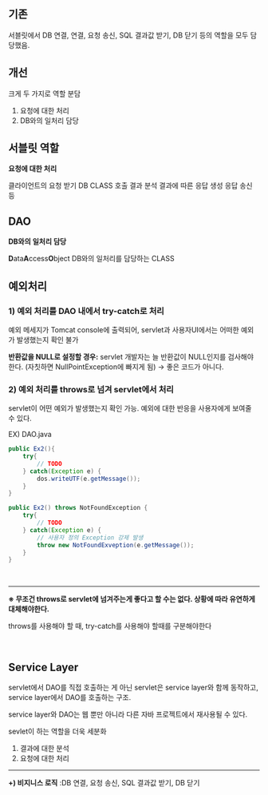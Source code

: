 ## 기존
서블릿에서 DB 연결, 연결, 요청 송신, SQL 결과값 받기, DB 닫기 등의 역할을 모두 담당했음.

## 개선

크게 두 가지로 역할 분담
1. 요청에 대한 처리
2. DB와의 일처리 담당

## 서블릿 역할
**요청에 대한 처리** 

클라이언트의 요청 받기
DB CLASS 호출
결과 분석
결과에 따른 응답 생성
응답 송신 등

## DAO
**DB와의 일처리 담당**

**D**ata**A**ccess**O**bject
DB와의 일처리를 담당하는 CLASS


## 예외처리

### 1) 예외 처리를 DAO 내에서 try-catch로 처리
예외 메세지가 Tomcat console에 출력되어, servlet과 사용자UI에서는 어떠한 예외가 발생했는지 확인 불가

**반환값을 NULL로 설정할 경우:**
 servlet 개발자는 늘 반환값이 NULL인지를 검사해야한다. (자칫하면 NullPointException에 빠지게 됨)
→ 좋은 코드가 아니다.

### 2) 예외 처리를 throws로 넘겨 servlet에서 처리
servlet이 어떤 예외가 발생했는지 확인 가능.
예외에 대한 반응을 사용자에게 보여줄 수 있다.

EX) DAO.java
```java
public Ex2(){
	try{
		// TODO
	} catch(Exception e) {
		dos.writeUTF(e.getMessage());
	}
}
```
```java
public Ex2() throws NotFoundException {
	try{
		// TODO
	} catch(Exception e) {
		// 사용자 정의 Exception 강제 발생
		throw new NotFoundExveption(e.getMessage());
	}
}
```

<br/>

---

**※ 무조건 throws로 servlet에 넘겨주는게 좋다고 할 수는 없다. 상황에 따라 유연하게 대체해야한다.**

throws를 사용해야 할 때, try-catch를 사용해야 할때를 구분해야한다

<br/>

## Service Layer
servlet에서 DAO를 직접 호출하는 게 아닌
servlet은 service layer와 함께 동작하고, service layer에서 DAO를 호출하는 구조.

service layer와 DAO는 웹 뿐만 아니라 다른 자바 프로젝트에서 재사용될 수 있다.

sevlet이 하는 역할을 더욱 세분화
1. 결과에 대한 분석
2. 요청에 대한 처리



---
**+) 비지니스 로직**
:DB 연결, 요청 송신, SQL 결과값 받기, DB 닫기


<!--stackedit_data:
eyJoaXN0b3J5IjpbMTg3MjAwNTkzMCw4MTA3NzY4MCwxNDYyMz
AyMjMsLTcwMTQ1NjM5XX0=
-->
